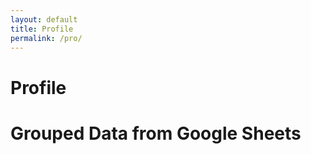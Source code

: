 ```yaml
---
layout: default
title: Profile
permalink: /pro/
---
```


# Profile





  <title>Grouped Google Sheets Data</title>
  <style>

    .card-container {
      display: grid;
      grid-template-columns: repeat(auto-fill, minmax(250px, 1fr));
      gap: 20px;
      margin-top: 20px;
    }

    .card {
      background: #fff;
      border: 1px solid #ddd;
      border-radius: 8px;
      box-shadow: 0 4px 8px rgba(0, 0, 0, 0.1);
      padding: 20px;
      display: flex;
      flex-direction: column;
      justify-content: space-between;
    }

    .card h2 {
      font-size: 18px;
      margin-bottom: 10px;
    }

    .card p {
      font-size: 16px;
      margin: 5px 0;
    }

    .card .card-header {
      font-weight: bold;
      color: #333;
      margin-bottom: 10px;
    }

    .card .card-body {
      color: #666;
    }
  </style>


  <h1>Grouped Data from Google Sheets</h1>

  <div class="card-container" id="cardContainer">
    <!-- Cards will be inserted here -->
  </div>

  <script>
    // Fetch data from the Google Apps Script web app URL
    fetch('https://script.google.com/macros/s/AKfycbwGUhSttkDP3B8bUie3h_zHvoUHfZgohHofiL_EonGAyV6TNXhPbFmXiGD78DFXwzBKAA/exec') // Replace with your web app URL
      .then(response => response.json())
      .then(data => {
        // Group the data by "Account Number" and "Order ID"
        const groupedData = {};

        data.forEach(row => {
          const accountNumber = row['Account Number'];
          const orderId = row['Order ID'];
          const key = accountNumber + '|' + orderId; // Use both Account Number and Order ID as the key

          if (!groupedData[key]) {
            groupedData[key] = {
              accountNumber,
              orderId,
              rows: []
            };
          }
          groupedData[key].rows.push(row);
        });

        // Get the container where cards will be displayed
        const cardContainer = document.getElementById('cardContainer');

        // Create a card for each group of Account Number and Order ID
        Object.values(groupedData).forEach(group => {
          const card = document.createElement('div');
          card.classList.add('card');

          // Add the card header with the Account Number and Order ID
          const cardHeader = document.createElement('div');
          cardHeader.classList.add('card-header');
          cardHeader.textContent = `Account Number: ${group.accountNumber} | Order ID: ${group.orderId}`;

          // Add the body with the rows for this group
          const cardBody = document.createElement('div');
          cardBody.classList.add('card-body');

          group.rows.forEach(row => {
            // Add each row's details as a paragraph in the card body
            const p = document.createElement('p');
            const details = Object.keys(row)
              .map(header => `<strong>${header}:</strong> ${row[header]}`)
              .join(' | ');
            p.innerHTML = details;
            cardBody.appendChild(p);
          });

          // Append the header and body to the card
          card.appendChild(cardHeader);
          card.appendChild(cardBody);

          // Append the card to the container
          cardContainer.appendChild(card);
        });
      })
      .catch(error => console.error('Error fetching data:', error));
  </script>

